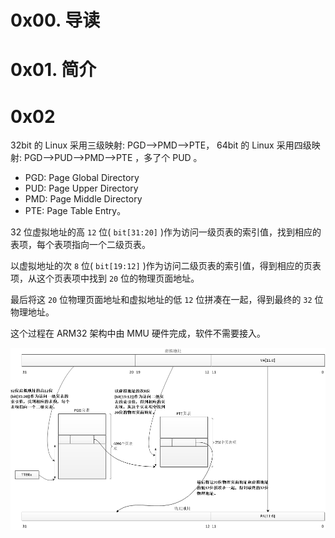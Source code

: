 # 0x00. 导读

# 0x01. 简介

# 0x02 

32bit 的 Linux 采用三级映射: PGD-->PMD-->PTE， 64bit 的 Linux 采用四级映射: PGD-->PUD-->PMD-->PTE ，多了个 PUD 。

- PGD: Page Global Directory
- PUD: Page Upper Directory
- PMD: Page Middle Directory
- PTE: Page Table Entry。

32 位虚拟地址的高 `12` 位( `bit[31:20]` )作为访问一级页表的索引值，找到相应的表项，每个表项指向一个二级页表。

以虚拟地址的次 `8` 位( `bit[19:12]` )作为访问二级页表的索引值，得到相应的页表项，从这个页表项中找到 `20` 位的物理页面地址。

最后将这 `20` 位物理页面地址和虚拟地址的低 `12` 位拼凑在一起，得到最终的 `32` 位物理地址。

这个过程在 ARM32 架构中由 MMU 硬件完成，软件不需要接入。

![1](../../pic/linux/memory/32bit_address.png)